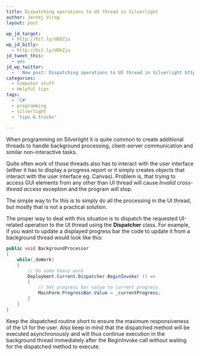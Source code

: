 ```yaml
---
title: Dispatching operations to UI thread in Silverlight
author: Jernej Virag
layout: post

wp_jd_target:
  - http://bit.ly/d8bZju
wp_jd_bitly:
  - http://bit.ly/d8bZju
jd_tweet_this:
  - yes
jd_wp_twitter:
  - ' New post: Dispatching operations to UI thread in Silverlight http://bit.ly/d8bZju'
categories:
  - Computer stuff
  - Helpful tips
tags:
  - 'C#'
  - programming
  - silverlight
  - 'tips & tricks'
  
---
```

When programming on Silverlight it is quite common to create additional threads to handle background processing, client-server communication and similar non-interactive tasks.

Quite often work of those threads also has to interact with the user interface (either it has to display a progress report or it simply creates objects that interact with the user interface eg. Canvas). Problem is, that trying to access GUI elements from any other than UI thread will cause *Invalid cross-thread access* exception and the program will stop.

The simple way to fix this is to simply do all the processing in the UI thread, but mostly that is not a practical solution.

The proper way to deal with this situation is to dispatch the requested UI-related operation to the UI thread using the **Dispatcher** class. For example, if you want to update a displayed progress bar the code to update it from a background thread would look like this:

``` csharp
public void BackgroundProcessor
{
    while(_doWork)
    {
        // Do some heavy work
        Deployment.Current.Dispatcher.BeginInvoke( () =>
        {
            // Set progress bar value to current progress
            MainForm.ProgressBar.Value = _currentProgress;
        }
    }
}
```

Keep the dispatched routine short to ensure the maximum responsiveness of the UI for the user. Also keep in mind that the dispatched method will be executed asynchronously and will thus continue execution in the background thread immediately after the BeginInvoke call without waiting for the dispatched method to execute.